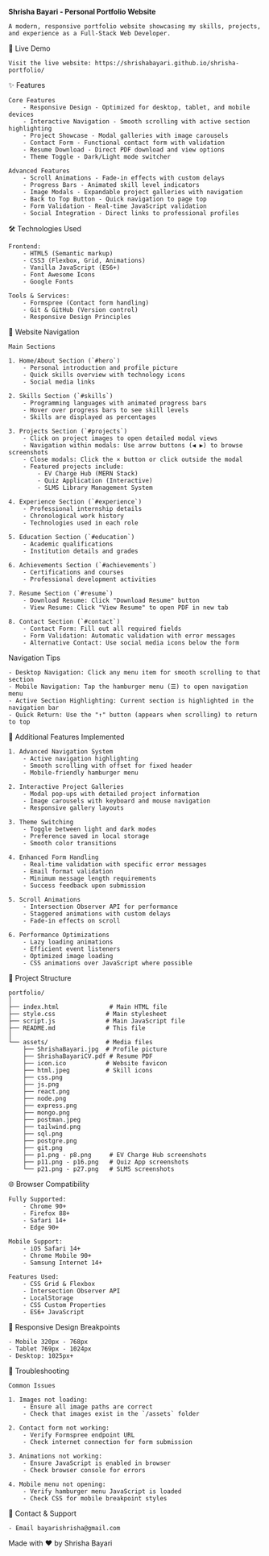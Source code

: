 **Shrisha Bayari - Personal Portfolio Website**

    A modern, responsive portfolio website showcasing my skills, projects, and experience as a Full-Stack Web Developer.

🚀 Live Demo

    Visit the live website: https://shrishabayari.github.io/shrisha-portfolio/

✨ Features

    Core Features
        - Responsive Design - Optimized for desktop, tablet, and mobile devices
        - Interactive Navigation - Smooth scrolling with active section highlighting
        - Project Showcase - Modal galleries with image carousels
        - Contact Form - Functional contact form with validation
        - Resume Download - Direct PDF download and view options
        - Theme Toggle - Dark/Light mode switcher

    Advanced Features
        - Scroll Animations - Fade-in effects with custom delays
        - Progress Bars - Animated skill level indicators
        - Image Modals - Expandable project galleries with navigation
        - Back to Top Button - Quick navigation to page top
        - Form Validation - Real-time JavaScript validation
        - Social Integration - Direct links to professional profiles

🛠️ Technologies Used

    Frontend:
        - HTML5 (Semantic markup)
        - CSS3 (Flexbox, Grid, Animations)
        - Vanilla JavaScript (ES6+)
        - Font Awesome Icons
        - Google Fonts

    Tools & Services:
        - Formspree (Contact form handling)
        - Git & GitHub (Version control)
        - Responsive Design Principles

🧭 Website Navigation

    Main Sections

    1. Home/About Section (`#hero`)
        - Personal introduction and profile picture
        - Quick skills overview with technology icons
        - Social media links

    2. Skills Section (`#skills`)
        - Programming languages with animated progress bars
        - Hover over progress bars to see skill levels
        - Skills are displayed as percentages

    3. Projects Section (`#projects`)
        - Click on project images to open detailed modal views
        - Navigation within modals: Use arrow buttons (◀ ▶) to browse screenshots
        - Close modals: Click the × button or click outside the modal
        - Featured projects include:
            - EV Charge Hub (MERN Stack)
            - Quiz Application (Interactive)
            - SLMS Library Management System

    4. Experience Section (`#experience`)
        - Professional internship details
        - Chronological work history
        - Technologies used in each role

    5. Education Section (`#education`)
        - Academic qualifications
        - Institution details and grades

    6. Achievements Section (`#achievements`)
        - Certifications and courses
        - Professional development activities

    7. Resume Section (`#resume`)
        - Download Resume: Click "Download Resume" button
        - View Resume: Click "View Resume" to open PDF in new tab

    8. Contact Section (`#contact`)
        - Contact Form: Fill out all required fields
        - Form Validation: Automatic validation with error messages
        - Alternative Contact: Use social media icons below the form

Navigation Tips

    - Desktop Navigation: Click any menu item for smooth scrolling to that section
    - Mobile Navigation: Tap the hamburger menu (☰) to open navigation menu
    - Active Section Highlighting: Current section is highlighted in the navigation bar
    - Quick Return: Use the "↑" button (appears when scrolling) to return to top

 🎯 Additional Features Implemented

    1. Advanced Navigation System
        - Active navigation highlighting
        - Smooth scrolling with offset for fixed header
        - Mobile-friendly hamburger menu

    2. Interactive Project Galleries
        - Modal pop-ups with detailed project information
        - Image carousels with keyboard and mouse navigation
        - Responsive gallery layouts

    3. Theme Switching
        - Toggle between light and dark modes
        - Preference saved in local storage
        - Smooth color transitions

    4. Enhanced Form Handling
        - Real-time validation with specific error messages
        - Email format validation
        - Minimum message length requirements
        - Success feedback upon submission

    5. Scroll Animations
        - Intersection Observer API for performance
        - Staggered animations with custom delays
        - Fade-in effects on scroll

    6. Performance Optimizations
        - Lazy loading animations
        - Efficient event listeners
        - Optimized image loading
        - CSS animations over JavaScript where possible

 📁 Project Structure

    portfolio/
    │
    ├── index.html              # Main HTML file
    ├── style.css              # Main stylesheet
    ├── script.js              # Main JavaScript file
    ├── README.md              # This file
    │
    └── assets/                # Media files
        ├── ShrishaBayari.jpg  # Profile picture
        ├── ShrishaBayariCV.pdf # Resume PDF
        ├── icon.ico           # Website favicon
        ├── html.jpeg          # Skill icons
        ├── css.png
        ├── js.png
        ├── react.png
        ├── node.png
        ├── express.png
        ├── mongo.png
        ├── postman.jpeg
        ├── tailwind.png
        ├── sql.png
        ├── postgre.png
        ├── git.png
        ├── p1.png - p8.png     # EV Charge Hub screenshots
        ├── p11.png - p16.png   # Quiz App screenshots
        └── p21.png - p27.png   # SLMS screenshots

 🌐 Browser Compatibility

    Fully Supported:
        - Chrome 90+
        - Firefox 88+
        - Safari 14+
        - Edge 90+

    Mobile Support:
        - iOS Safari 14+
        - Chrome Mobile 90+
        - Samsung Internet 14+

    Features Used:
        - CSS Grid & Flexbox
        - Intersection Observer API
        - LocalStorage
        - CSS Custom Properties
        - ES6+ JavaScript

 📱 Responsive Design Breakpoints

    - Mobile 320px - 768px
    - Tablet 769px - 1024px
    - Desktop: 1025px+

 🔧 Troubleshooting

    Common Issues

    1. Images not loading:
        - Ensure all image paths are correct
        - Check that images exist in the `/assets` folder

    2. Contact form not working:
        - Verify Formspree endpoint URL
        - Check internet connection for form submission

    3. Animations not working:
        - Ensure JavaScript is enabled in browser
        - Check browser console for errors

    4. Mobile menu not opening:
        - Verify hamburger menu JavaScript is loaded
        - Check CSS for mobile breakpoint styles

📧 Contact & Support

    - Email bayarishrisha@gmail.com

Made with ❤️ by Shrisha Bayari